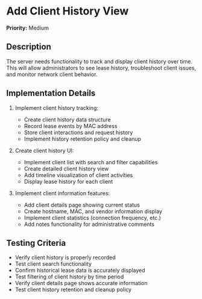 # Add Client History View

**Priority:** Medium

## Description

The server needs functionality to track and display client history over time. This will allow administrators to see lease history, troubleshoot client issues, and monitor network client behavior.

## Implementation Details

1. Implement client history tracking:
   - Create client history data structure
   - Record lease events by MAC address
   - Store client interactions and request history
   - Implement history retention policy and cleanup

2. Create client history UI:
   - Implement client list with search and filter capabilities
   - Create detailed client history view
   - Add timeline visualization of client activities
   - Display lease history for each client

3. Implement client information features:
   - Add client details page showing current status
   - Create hostname, MAC, and vendor information display
   - Implement client statistics (connection frequency, etc.)
   - Add notes functionality for administrative comments

## Testing Criteria

- Verify client history is properly recorded
- Test client search functionality
- Confirm historical lease data is accurately displayed
- Test filtering of client history by time period
- Verify client details page shows accurate information
- Test client history retention and cleanup policy
